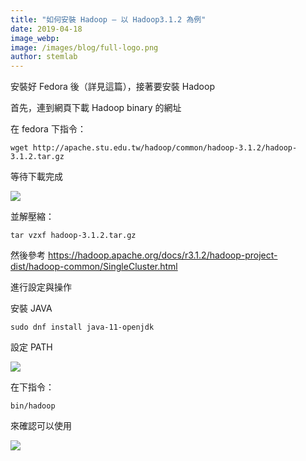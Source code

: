 ```yaml
---
title: "如何安裝 Hadoop – 以 Hadoop3.1.2 為例"
date: 2019-04-18
image_webp: 
image: /images/blog/full-logo.png
author: stemlab
---
```

安裝好 Fedora 後（詳見這篇），接著要安裝 Hadoop

首先，連到網頁下載 Hadoop binary 的網址

在 fedora 下指令：

```
wget http://apache.stu.edu.tw/hadoop/common/hadoop-3.1.2/hadoop-3.1.2.tar.gz
```

等待下載完成

![](/images/blog/Hadoop/1.png)

並解壓縮：

```
tar vzxf hadoop-3.1.2.tar.gz
```

然後參考 https://hadoop.apache.org/docs/r3.1.2/hadoop-project-dist/hadoop-common/SingleCluster.html

進行設定與操作

安裝 JAVA

```
sudo dnf install java-11-openjdk
```

設定 PATH

![](/images/blog/Hadoop/2.png)

在下指令：

```
bin/hadoop
```

來確認可以使用

![](/images/blog/Hadoop/3.png)